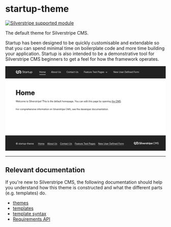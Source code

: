 # startup-theme

[![Silverstripe supported module](https://img.shields.io/badge/silverstripe-supported-0071C4.svg)](https://www.silverstripe.org/software/addons/silverstripe-commercially-supported-module-list/)

The default theme for Silverstripe CMS.

Startup has been designed to be quickly customisable and extendable so that you
can spend minimal time on boilerplate code and more time building your application. Startup is also intended to be a
demonstrative tool for Silverstripe CMS beginners to get a feel for how the framework operates.

![screenshot of the startup theme](screenshot.png)

--------

## Relevant documentation

If you're new to Silverstripe CMS, the following documentation should help you understand how this theme is constructed and what the different parts (e.g. templates) do.

- [themes](https://docs.silverstripe.org/en/developer_guides/templates/themes/)
- [templates](https://docs.silverstripe.org/en/developer_guides/templates/)
- [template syntax](https://docs.silverstripe.org/en/developer_guides/templates/syntax/)
- [Requirements API](https://docs.silverstripe.org/en/developer_guides/templates/requirements/)
